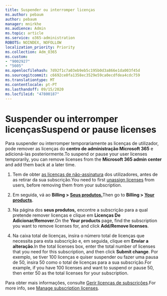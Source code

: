 ```yaml
---
title: Suspender ou interromper licenças
ms.author: pebaum
author: pebaum
manager: mnirkhe
ms.audience: Admin
ms.topic: article
ms.service: o365-administration
ROBOTS: NOINDEX, NOFOLLOW
localization_priority: Priority
ms.collection: Adm_O365
ms.custom:
- "9002927"
- "5605"
ms.openlocfilehash: 7d92f1c7a03eb9eb5c195b0d3a866e1da003f45d
ms.sourcegitcommit: c6692ce0fa1358ec3529e59ca0ecdfdea4cdc759
ms.translationtype: MT
ms.contentlocale: pt-PT
ms.lasthandoff: 09/15/2020
ms.locfileid: "47800187"
---
```

# <a name="suspend-or-pause-licenses"></a><span data-ttu-id="e788b-102">Suspender ou interromper licenças</span><span class="sxs-lookup"><span data-stu-id="e788b-102">Suspend or pause licenses</span></span>

<span data-ttu-id="e788b-103">Para suspender ou interromper temporariamente as licenças de utilizador, pode remover as licenças do **centro de administração Microsoft 365** e adicioná-las posteriormente.</span><span class="sxs-lookup"><span data-stu-id="e788b-103">To suspend or pause your user licenses temporarily, you can remove licenses from the **Microsoft 365 admin center** and add them back at a later time.</span></span>

1. <span data-ttu-id="e788b-104">Tem de obter [as licenças de não-assinatura](https://docs.microsoft.com/microsoft-365/admin/manage/remove-licenses-from-users?view=o365-worldwide) dos utilizadores, antes de as retirar da sua subscrição.</span><span class="sxs-lookup"><span data-stu-id="e788b-104">You need to first [unassign licenses](https://docs.microsoft.com/microsoft-365/admin/manage/remove-licenses-from-users?view=o365-worldwide) from users, before removing them from your subscription.</span></span>

2. <span data-ttu-id="e788b-105">Em seguida, vá ao **Billing > [Seus produtos.](https://go.microsoft.com/fwlink/p/?linkid=842054)**</span><span class="sxs-lookup"><span data-stu-id="e788b-105">Then go to **Billing > [Your products](https://go.microsoft.com/fwlink/p/?linkid=842054)**.</span></span>

3. <span data-ttu-id="e788b-106">Na página dos **seus produtos,** encontre a subscrição para a qual pretende remover licenças e clique em **Licenças De Adicionar/Remover**.</span><span class="sxs-lookup"><span data-stu-id="e788b-106">On the **Your products** page, find the subscription you want to remove licenses for, and click **Add/Remove licenses**.</span></span>

4. <span data-ttu-id="e788b-107">Na caixa total de licenças, insira o número total de licenças que necessita para esta subscrição e, em seguida, clique em **Enviar a alteração**.</span><span class="sxs-lookup"><span data-stu-id="e788b-107">In the total licenses box, enter the total number of licenses that you need for this subscription, and then click **Submit change**.</span></span> <span data-ttu-id="e788b-108">Por exemplo, se tiver 100 licenças e quiser suspender ou fazer uma pausa de 50, insira 50 como o total de licenças para a sua subscrição.</span><span class="sxs-lookup"><span data-stu-id="e788b-108">For example, if you have 100 licenses and want to suspend or pause 50, then enter 50 as the total licenses for your subscription.</span></span>

<span data-ttu-id="e788b-109">Para obter mais informações, consulte [Gerir licenças de subscrições](https://docs.microsoft.com/microsoft-365/commerce/licenses/buy-licenses?view=o365-worldwide).</span><span class="sxs-lookup"><span data-stu-id="e788b-109">For more info, see [Manage subscription licenses](https://docs.microsoft.com/microsoft-365/commerce/licenses/buy-licenses?view=o365-worldwide).</span></span>
